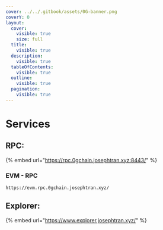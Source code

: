 ```yaml
---
cover: ../../.gitbook/assets/0G-banner.png
coverY: 0
layout:
  cover:
    visible: true
    size: full
  title:
    visible: true
  description:
    visible: true
  tableOfContents:
    visible: true
  outline:
    visible: true
  pagination:
    visible: true
---
```


# Services

## RPC:

{% embed url="https://rpc.0gchain.josephtran.xyz:8443/" %}

### EVM - RPC

```
https://evm.rpc.0gchain.josephtran.xyz/
```

## Explorer:

{% embed url="https://www.explorer.josephtran.xyz/" %}
